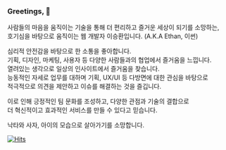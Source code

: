 ### Greetings, 👋

사람들의 마음을 움직이는 기술을 통해 더 편리하고 즐거운 세상이 되기를 소망하는,<br/>
호기심을 바탕으로 움직이는 웹 개발자 이승환입니다. (A.K.A Ethan, 이썬)<br/>

심리적 안전감을 바탕으로 한 소통을 좋아합니다.<br/>
기획, 디자인, 마케팅, 사용자 등 다양한 사람들과의 협업에서 즐거움을 느낍니다.<br/>
열려있는 생각으로 일상의 인사이트에서 즐거움을 찾습니다.<br/>
능동적인 자세로 업무를 대하며 기획, UX/UI 등 다방면에 대한 관심을 바탕으로<br/>
적극적으로 의견을 제안하고 이슈를 해결하는 것을 즐깁니다.<br/>

이로 인해 긍정적인 팀 문화를 조성하고, 다양한 관점과 기술의 결합으로<br/>
더 혁신적이고 효과적인 서비스를 만들 수 있다고 믿습니다.<br/>

낙타와 사자, 아이의 모습으로 살아가기를 소망합니다.<br/>

[![Hits](https://hits.seeyoufarm.com/api/count/incr/badge.svg?url=https%3A%2F%2Fgithub.com%2Fdearlsh94%2Fhit-counter&count_bg=%235E8B7E&title_bg=%232F5D62&icon=&icon_color=%235E8B7E&title=hits&edge_flat=false)](https://hits.seeyoufarm.com)

<!--
**dearlsh94/dearlsh94** is a ✨ _special_ ✨ repository because its `README.md` (this file) appears on your GitHub profile.

Here are some ideas to get you started:

- 🔭 I’m currently working on ...
- 🌱 I’m currently learning ...
- 👯 I’m looking to collaborate on ...
- 🤔 I’m looking for help with ...
- 💬 Ask me about ...
- 📫 How to reach me: ...
- 😄 Pronouns: ...
- ⚡ Fun fact: ...
-->
